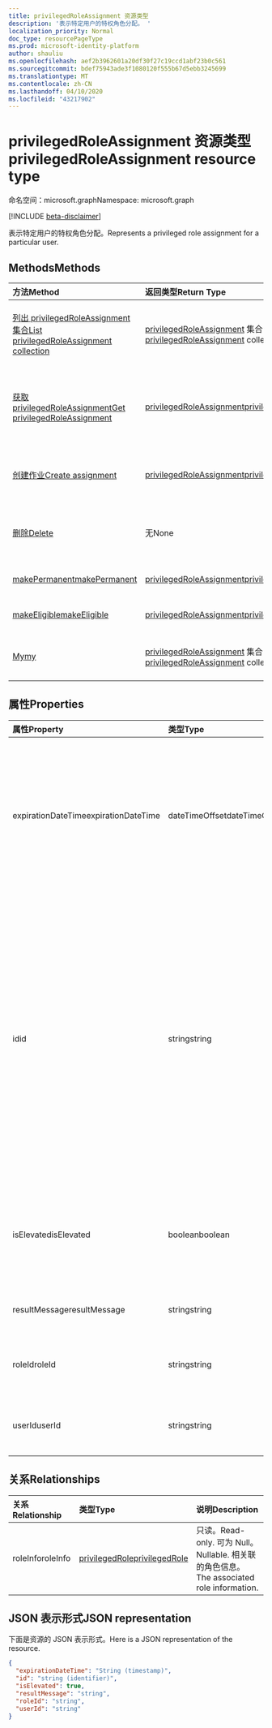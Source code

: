 ```yaml
---
title: privilegedRoleAssignment 资源类型
description: '表示特定用户的特权角色分配。 '
localization_priority: Normal
doc_type: resourcePageType
ms.prod: microsoft-identity-platform
author: shauliu
ms.openlocfilehash: aef2b3962601a20df30f27c19ccd1abf23b0c561
ms.sourcegitcommit: bdef75943ade3f1080120f555b67d5ebb3245699
ms.translationtype: MT
ms.contentlocale: zh-CN
ms.lasthandoff: 04/10/2020
ms.locfileid: "43217902"
---
```

# <a name="privilegedroleassignment-resource-type"></a><span data-ttu-id="2e8f4-103">privilegedRoleAssignment 资源类型</span><span class="sxs-lookup"><span data-stu-id="2e8f4-103">privilegedRoleAssignment resource type</span></span>

<span data-ttu-id="2e8f4-104">命名空间：microsoft.graph</span><span class="sxs-lookup"><span data-stu-id="2e8f4-104">Namespace: microsoft.graph</span></span>

[!INCLUDE [beta-disclaimer](../../includes/beta-disclaimer.md)]

<span data-ttu-id="2e8f4-105">表示特定用户的特权角色分配。</span><span class="sxs-lookup"><span data-stu-id="2e8f4-105">Represents a privileged role assignment for a particular user.</span></span> 


## <a name="methods"></a><span data-ttu-id="2e8f4-106">Methods</span><span class="sxs-lookup"><span data-stu-id="2e8f4-106">Methods</span></span>

| <span data-ttu-id="2e8f4-107">方法</span><span class="sxs-lookup"><span data-stu-id="2e8f4-107">Method</span></span>           | <span data-ttu-id="2e8f4-108">返回类型</span><span class="sxs-lookup"><span data-stu-id="2e8f4-108">Return Type</span></span>    |<span data-ttu-id="2e8f4-109">说明</span><span class="sxs-lookup"><span data-stu-id="2e8f4-109">Description</span></span>|
|:---------------|:--------|:----------|
|[<span data-ttu-id="2e8f4-110">列出 privilegedRoleAssignment 集合</span><span class="sxs-lookup"><span data-stu-id="2e8f4-110">List privilegedRoleAssignment collection</span></span>](../api/privilegedroleassignment-list.md) | <span data-ttu-id="2e8f4-111">[privilegedRoleAssignment](privilegedroleassignment.md) 集合</span><span class="sxs-lookup"><span data-stu-id="2e8f4-111">[privilegedRoleAssignment](privilegedroleassignment.md) collection</span></span>|<span data-ttu-id="2e8f4-112">获取 privilegedRoleAssignment 对象的集合。</span><span class="sxs-lookup"><span data-stu-id="2e8f4-112">Get the collection of privilegedRoleAssignment objects.</span></span>|
|[<span data-ttu-id="2e8f4-113">获取 privilegedRoleAssignment</span><span class="sxs-lookup"><span data-stu-id="2e8f4-113">Get privilegedRoleAssignment</span></span>](../api/privilegedroleassignment-get.md) | [<span data-ttu-id="2e8f4-114">privilegedRoleAssignment</span><span class="sxs-lookup"><span data-stu-id="2e8f4-114">privilegedRoleAssignment</span></span>](privilegedroleassignment.md) |<span data-ttu-id="2e8f4-115">读取 privilegedRoleAssignment 对象的属性和关系。</span><span class="sxs-lookup"><span data-stu-id="2e8f4-115">Read properties and relationships of privilegedRoleAssignment object.</span></span>|
|[<span data-ttu-id="2e8f4-116">创建作业</span><span class="sxs-lookup"><span data-stu-id="2e8f4-116">Create assignment</span></span>](../api/privilegedroleassignment-post-privilegedroleassignments.md) |[<span data-ttu-id="2e8f4-117">privilegedRoleAssignment</span><span class="sxs-lookup"><span data-stu-id="2e8f4-117">privilegedRoleAssignment</span></span>](privilegedroleassignment.md)| <span data-ttu-id="2e8f4-118">通过发布到工作分配集合来创建新的工作分配。</span><span class="sxs-lookup"><span data-stu-id="2e8f4-118">Create a new assignment by posting to the assignments collection.</span></span>|
|[<span data-ttu-id="2e8f4-119">删除</span><span class="sxs-lookup"><span data-stu-id="2e8f4-119">Delete</span></span>](../api/privilegedroleassignment-delete.md) | <span data-ttu-id="2e8f4-120">无</span><span class="sxs-lookup"><span data-stu-id="2e8f4-120">None</span></span> |<span data-ttu-id="2e8f4-121">删除 privilegedRoleAssignment 对象。</span><span class="sxs-lookup"><span data-stu-id="2e8f4-121">Delete privilegedRoleAssignment object.</span></span> |
|[<span data-ttu-id="2e8f4-122">makePermanent</span><span class="sxs-lookup"><span data-stu-id="2e8f4-122">makePermanent</span></span>](../api/privilegedroleassignment-makepermanent.md)|[<span data-ttu-id="2e8f4-123">privilegedRoleAssignment</span><span class="sxs-lookup"><span data-stu-id="2e8f4-123">privilegedRoleAssignment</span></span>](privilegedroleassignment.md)|<span data-ttu-id="2e8f4-124">将角色分配标记为永久。</span><span class="sxs-lookup"><span data-stu-id="2e8f4-124">Make the role assignment as permanent.</span></span>|
|[<span data-ttu-id="2e8f4-125">makeEligible</span><span class="sxs-lookup"><span data-stu-id="2e8f4-125">makeEligible</span></span>](../api/privilegedroleassignment-makeeligible.md)|[<span data-ttu-id="2e8f4-126">privilegedRoleAssignment</span><span class="sxs-lookup"><span data-stu-id="2e8f4-126">privilegedRoleAssignment</span></span>](privilegedroleassignment.md)|<span data-ttu-id="2e8f4-127">使角色分配符合资格。</span><span class="sxs-lookup"><span data-stu-id="2e8f4-127">Make the role assignment as eligible.</span></span>|
|[<span data-ttu-id="2e8f4-128">My</span><span class="sxs-lookup"><span data-stu-id="2e8f4-128">my</span></span>](../api/privilegedroleassignment-my.md)|<span data-ttu-id="2e8f4-129">[privilegedRoleAssignment](privilegedroleassignment.md) 集合</span><span class="sxs-lookup"><span data-stu-id="2e8f4-129">[privilegedRoleAssignment](privilegedroleassignment.md) collection</span></span>|<span data-ttu-id="2e8f4-130">获取当前用户的特权角色分配。</span><span class="sxs-lookup"><span data-stu-id="2e8f4-130">Get the current user's privileged role assignments.</span></span>|

## <a name="properties"></a><span data-ttu-id="2e8f4-131">属性</span><span class="sxs-lookup"><span data-stu-id="2e8f4-131">Properties</span></span>
| <span data-ttu-id="2e8f4-132">属性</span><span class="sxs-lookup"><span data-stu-id="2e8f4-132">Property</span></span>     | <span data-ttu-id="2e8f4-133">类型</span><span class="sxs-lookup"><span data-stu-id="2e8f4-133">Type</span></span>   |<span data-ttu-id="2e8f4-134">说明</span><span class="sxs-lookup"><span data-stu-id="2e8f4-134">Description</span></span>|
|:---------------|:--------|:----------|
|<span data-ttu-id="2e8f4-135">expirationDateTime</span><span class="sxs-lookup"><span data-stu-id="2e8f4-135">expirationDateTime</span></span>|<span data-ttu-id="2e8f4-136">dateTimeOffset</span><span class="sxs-lookup"><span data-stu-id="2e8f4-136">dateTimeOffset</span></span>|<span data-ttu-id="2e8f4-137">临时权限角色分配将在何时过期时的 UTC 日期时间。</span><span class="sxs-lookup"><span data-stu-id="2e8f4-137">The UTC DateTime when the temporary privileged role assignment will be expired.</span></span> <span data-ttu-id="2e8f4-138">对于永久角色分配，值为 null。</span><span class="sxs-lookup"><span data-stu-id="2e8f4-138">For permanent role assignment, the value is null.</span></span>|
|<span data-ttu-id="2e8f4-139">id</span><span class="sxs-lookup"><span data-stu-id="2e8f4-139">id</span></span>|<span data-ttu-id="2e8f4-140">string</span><span class="sxs-lookup"><span data-stu-id="2e8f4-140">string</span></span>| <span data-ttu-id="2e8f4-141">特权角色分配的唯一标识符。</span><span class="sxs-lookup"><span data-stu-id="2e8f4-141">The unique identifier for the privileged role assignment.</span></span> <span data-ttu-id="2e8f4-142">只读。</span><span class="sxs-lookup"><span data-stu-id="2e8f4-142">Read-only.</span></span> <span data-ttu-id="2e8f4-143">它的格式为 "userId_roleId"，其中 userId 是 Azure AD 用户 id 的 GUID 字符串，roleId 是 Azure 管理员角色 id 的 GUID 字符串。</span><span class="sxs-lookup"><span data-stu-id="2e8f4-143">It is in the format of 'userId_roleId', where userId is the GUID string for Azure AD user id, and roleId is the GUID string for Azure administrator role id.</span></span>|
|<span data-ttu-id="2e8f4-144">isElevated</span><span class="sxs-lookup"><span data-stu-id="2e8f4-144">isElevated</span></span>|<span data-ttu-id="2e8f4-145">boolean</span><span class="sxs-lookup"><span data-stu-id="2e8f4-145">boolean</span></span>|<span data-ttu-id="2e8f4-146">如果角色分配已激活，**则为 true** 。</span><span class="sxs-lookup"><span data-stu-id="2e8f4-146">**true** if the role assignment is activated.</span></span> <span data-ttu-id="2e8f4-147">**假**如果角色分配被停用。</span><span class="sxs-lookup"><span data-stu-id="2e8f4-147">**false** if the role assignment is deactivated.</span></span>|
|<span data-ttu-id="2e8f4-148">resultMessage</span><span class="sxs-lookup"><span data-stu-id="2e8f4-148">resultMessage</span></span>|<span data-ttu-id="2e8f4-149">string</span><span class="sxs-lookup"><span data-stu-id="2e8f4-149">string</span></span>|<span data-ttu-id="2e8f4-150">由服务设置的结果消息。</span><span class="sxs-lookup"><span data-stu-id="2e8f4-150">Result message set by the service.</span></span>|
|<span data-ttu-id="2e8f4-151">roleId</span><span class="sxs-lookup"><span data-stu-id="2e8f4-151">roleId</span></span>|<span data-ttu-id="2e8f4-152">string</span><span class="sxs-lookup"><span data-stu-id="2e8f4-152">string</span></span>|<span data-ttu-id="2e8f4-153">角色标识符。</span><span class="sxs-lookup"><span data-stu-id="2e8f4-153">Role identifier.</span></span> <span data-ttu-id="2e8f4-154">以 GUID 字符串格式。</span><span class="sxs-lookup"><span data-stu-id="2e8f4-154">In GUID string format.</span></span>|
|<span data-ttu-id="2e8f4-155">userId</span><span class="sxs-lookup"><span data-stu-id="2e8f4-155">userId</span></span>|<span data-ttu-id="2e8f4-156">string</span><span class="sxs-lookup"><span data-stu-id="2e8f4-156">string</span></span>|<span data-ttu-id="2e8f4-157">用户标识符。</span><span class="sxs-lookup"><span data-stu-id="2e8f4-157">User identifier.</span></span> <span data-ttu-id="2e8f4-158">以 GUID 字符串格式。</span><span class="sxs-lookup"><span data-stu-id="2e8f4-158">In GUID string format.</span></span>|

## <a name="relationships"></a><span data-ttu-id="2e8f4-159">关系</span><span class="sxs-lookup"><span data-stu-id="2e8f4-159">Relationships</span></span>
| <span data-ttu-id="2e8f4-160">关系</span><span class="sxs-lookup"><span data-stu-id="2e8f4-160">Relationship</span></span> | <span data-ttu-id="2e8f4-161">类型</span><span class="sxs-lookup"><span data-stu-id="2e8f4-161">Type</span></span>   |<span data-ttu-id="2e8f4-162">说明</span><span class="sxs-lookup"><span data-stu-id="2e8f4-162">Description</span></span>|
|:---------------|:--------|:----------|
|<span data-ttu-id="2e8f4-163">roleInfo</span><span class="sxs-lookup"><span data-stu-id="2e8f4-163">roleInfo</span></span>|[<span data-ttu-id="2e8f4-164">privilegedRole</span><span class="sxs-lookup"><span data-stu-id="2e8f4-164">privilegedRole</span></span>](privilegedrole.md)| <span data-ttu-id="2e8f4-165">只读。</span><span class="sxs-lookup"><span data-stu-id="2e8f4-165">Read-only.</span></span> <span data-ttu-id="2e8f4-166">可为 Null。</span><span class="sxs-lookup"><span data-stu-id="2e8f4-166">Nullable.</span></span> <span data-ttu-id="2e8f4-167">相关联的角色信息。</span><span class="sxs-lookup"><span data-stu-id="2e8f4-167">The associated role information.</span></span>|

## <a name="json-representation"></a><span data-ttu-id="2e8f4-168">JSON 表示形式</span><span class="sxs-lookup"><span data-stu-id="2e8f4-168">JSON representation</span></span>

<span data-ttu-id="2e8f4-169">下面是资源的 JSON 表示形式。</span><span class="sxs-lookup"><span data-stu-id="2e8f4-169">Here is a JSON representation of the resource.</span></span>

<!-- {
  "blockType": "resource",
  "optionalProperties": [

  ],
  "keyProperty": "id",
  "baseType":"microsoft.graph.entity",
  "@odata.type": "microsoft.graph.privilegedRoleAssignment"
}-->

```json
{
  "expirationDateTime": "String (timestamp)",
  "id": "string (identifier)",
  "isElevated": true,
  "resultMessage": "string",
  "roleId": "string",
  "userId": "string"
}

```

<!-- uuid: 8fcb5dbc-d5aa-4681-8e31-b001d5168d79
2015-10-25 14:57:30 UTC -->
<!--
{
  "type": "#page.annotation",
  "description": "privilegedRoleAssignment resource",
  "keywords": "",
  "section": "documentation",
  "tocPath": "",
  "suppressions": []
}
-->
